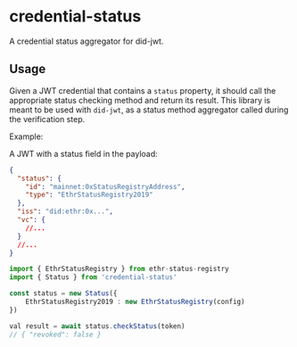 # credential-status

A credential status aggregator for did-jwt.

## Usage

Given a JWT credential that contains a `status` property, it should call the appropriate status checking method and
return its result.
This library is meant to be used with `did-jwt`, as a status method aggregator called during the verification step.

Example:

A JWT with a status field in the payload:
```json
{
  "status": {
    "id": "mainnet:0xStatusRegistryAddress",
    "type": "EthrStatusRegistry2019"
  },
  "iss": "did:ethr:0x...",
  "vc": {
    //...
  }
  //...
}
```

```ts
import { EthrStatusRegistry } from ethr-status-registry
import { Status } from 'credential-status'

const status = new Status({
    EthrStatusRegistry2019 : new EthrStatusRegistry(config)
})

val result = await status.checkStatus(token)
// { "revoked": false }
  
```
